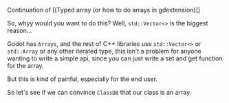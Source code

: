 Continuation of [[Typed array (or how to do arrays in gdextension)]]

So, whyy would you want to do this?
Well, `std::Vector<>` is the biggest reason...

Godot has `Arrays`, and the rest of C++ libraries use `std::Vector<>` or  `std::Array` or any other iterated type, this isn't a problem for anyone wanting to write a simple api, since you can just write a set and get function for the array.

But this is kind of painful, especially for the end user.

So let's see if we can convince `ClassDB` that our class is an array.


